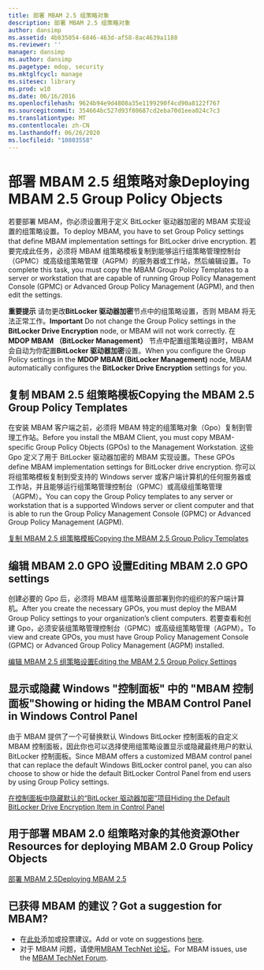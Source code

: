 ```yaml
---
title: 部署 MBAM 2.5 组策略对象
description: 部署 MBAM 2.5 组策略对象
author: dansimp
ms.assetid: 4b835054-6846-463d-af58-8ac4639a1188
ms.reviewer: ''
manager: dansimp
ms.author: dansimp
ms.pagetype: mdop, security
ms.mktglfcycl: manage
ms.sitesec: library
ms.prod: w10
ms.date: 06/16/2016
ms.openlocfilehash: 9624b94e9d4808a35e1199290f4cd90a8122f767
ms.sourcegitcommit: 354664bc527d93f80687cd2eba70d1eea024c7c3
ms.translationtype: MT
ms.contentlocale: zh-CN
ms.lasthandoff: 06/26/2020
ms.locfileid: "10803558"
---
```

# <span data-ttu-id="43d96-103">部署 MBAM 2.5 组策略对象</span><span class="sxs-lookup"><span data-stu-id="43d96-103">Deploying MBAM 2.5 Group Policy Objects</span></span>


<span data-ttu-id="43d96-104">若要部署 MBAM，你必须设置用于定义 BitLocker 驱动器加密的 MBAM 实现设置的组策略设置。</span><span class="sxs-lookup"><span data-stu-id="43d96-104">To deploy MBAM, you have to set Group Policy settings that define MBAM implementation settings for BitLocker drive encryption.</span></span> <span data-ttu-id="43d96-105">若要完成此任务，必须将 MBAM 组策略模板复制到能够运行组策略管理控制台（GPMC）或高级组策略管理（AGPM）的服务器或工作站，然后编辑设置。</span><span class="sxs-lookup"><span data-stu-id="43d96-105">To complete this task, you must copy the MBAM Group Policy Templates to a server or workstation that are capable of running Group Policy Management Console (GPMC) or Advanced Group Policy Management (AGPM), and then edit the settings.</span></span>

<span data-ttu-id="43d96-106">**重要提示** 请勿更改**BitLocker 驱动器加密**节点中的组策略设置，否则 MBAM 将无法正常工作。</span><span class="sxs-lookup"><span data-stu-id="43d96-106">**Important** Do not change the Group Policy settings in the **BitLocker Drive Encryption** node, or MBAM will not work correctly.</span></span> <span data-ttu-id="43d96-107">在**MDOP MBAM （BitLocker Management）** 节点中配置组策略设置时，MBAM 会自动为你配置**BitLocker 驱动器加密**设置。</span><span class="sxs-lookup"><span data-stu-id="43d96-107">When you configure the Group Policy settings in the **MDOP MBAM (BitLocker Management)** node, MBAM automatically configures the **BitLocker Drive Encryption** settings for you.</span></span>

 

## <span data-ttu-id="43d96-108">复制 MBAM 2.5 组策略模板</span><span class="sxs-lookup"><span data-stu-id="43d96-108">Copying the MBAM 2.5 Group Policy Templates</span></span>


<span data-ttu-id="43d96-109">在安装 MBAM 客户端之前，必须将 MBAM 特定的组策略对象（Gpo）复制到管理工作站。</span><span class="sxs-lookup"><span data-stu-id="43d96-109">Before you install the MBAM Client, you must copy MBAM-specific Group Policy Objects (GPOs) to the Management Workstation.</span></span> <span data-ttu-id="43d96-110">这些 Gpo 定义了用于 BitLocker 驱动器加密的 MBAM 实现设置。</span><span class="sxs-lookup"><span data-stu-id="43d96-110">These GPOs define MBAM implementation settings for BitLocker drive encryption.</span></span> <span data-ttu-id="43d96-111">你可以将组策略模板复制到受支持的 Windows server 或客户端计算机的任何服务器或工作站，并且能够运行组策略管理控制台（GPMC）或高级组策略管理（AGPM）。</span><span class="sxs-lookup"><span data-stu-id="43d96-111">You can copy the Group Policy templates to any server or workstation that is a supported Windows server or client computer and that is able to run the Group Policy Management Console (GPMC) or Advanced Group Policy Management (AGPM).</span></span>

[<span data-ttu-id="43d96-112">复制 MBAM 2.5 组策略模板</span><span class="sxs-lookup"><span data-stu-id="43d96-112">Copying the MBAM 2.5 Group Policy Templates</span></span>](copying-the-mbam-25-group-policy-templates.md)

## <span data-ttu-id="43d96-113">编辑 MBAM 2.0 GPO 设置</span><span class="sxs-lookup"><span data-stu-id="43d96-113">Editing MBAM 2.0 GPO settings</span></span>


<span data-ttu-id="43d96-114">创建必要的 Gpo 后，必须将 MBAM 组策略设置部署到你的组织的客户端计算机。</span><span class="sxs-lookup"><span data-stu-id="43d96-114">After you create the necessary GPOs, you must deploy the MBAM Group Policy settings to your organization’s client computers.</span></span> <span data-ttu-id="43d96-115">若要查看和创建 Gpo，必须安装组策略管理控制台（GPMC）或高级组策略管理（AGPM）。</span><span class="sxs-lookup"><span data-stu-id="43d96-115">To view and create GPOs, you must have Group Policy Management Console (GPMC) or Advanced Group Policy Management (AGPM) installed.</span></span>

[<span data-ttu-id="43d96-116">编辑 MBAM 2.5 组策略设置</span><span class="sxs-lookup"><span data-stu-id="43d96-116">Editing the MBAM 2.5 Group Policy Settings</span></span>](editing-the-mbam-25-group-policy-settings.md)

## <span data-ttu-id="43d96-117">显示或隐藏 Windows "控制面板" 中的 "MBAM 控制面板"</span><span class="sxs-lookup"><span data-stu-id="43d96-117">Showing or hiding the MBAM Control Panel in Windows Control Panel</span></span>


<span data-ttu-id="43d96-118">由于 MBAM 提供了一个可替换默认 Windows BitLocker 控制面板的自定义 MBAM 控制面板，因此你也可以选择使用组策略设置显示或隐藏最终用户的默认 BitLocker 控制面板。</span><span class="sxs-lookup"><span data-stu-id="43d96-118">Since MBAM offers a customized MBAM control panel that can replace the default Windows BitLocker control panel, you can also choose to show or hide the default BitLocker Control Panel from end users by using Group Policy settings.</span></span>

[<span data-ttu-id="43d96-119">在控制面板中隐藏默认的“BitLocker 驱动器加密”项目</span><span class="sxs-lookup"><span data-stu-id="43d96-119">Hiding the Default BitLocker Drive Encryption Item in Control Panel</span></span>](hiding-the-default-bitlocker-drive-encryption-item-in-control-panel-mbam-25.md)

## <span data-ttu-id="43d96-120">用于部署 MBAM 2.0 组策略对象的其他资源</span><span class="sxs-lookup"><span data-stu-id="43d96-120">Other Resources for deploying MBAM 2.0 Group Policy Objects</span></span>


[<span data-ttu-id="43d96-121">部署 MBAM 2.5</span><span class="sxs-lookup"><span data-stu-id="43d96-121">Deploying MBAM 2.5</span></span>](deploying-mbam-25.md)

## <span data-ttu-id="43d96-122">已获得 MBAM 的建议？</span><span class="sxs-lookup"><span data-stu-id="43d96-122">Got a suggestion for MBAM?</span></span>
- <span data-ttu-id="43d96-123">在[此处](http://mbam.uservoice.com/forums/268571-microsoft-bitlocker-administration-and-monitoring)添加或投票建议。</span><span class="sxs-lookup"><span data-stu-id="43d96-123">Add or vote on suggestions [here](http://mbam.uservoice.com/forums/268571-microsoft-bitlocker-administration-and-monitoring).</span></span> 
- <span data-ttu-id="43d96-124">对于 MBAM 问题，请使用[MBAM TechNet 论坛](https://social.technet.microsoft.com/Forums/home?forum=mdopmbam)。</span><span class="sxs-lookup"><span data-stu-id="43d96-124">For MBAM issues, use the [MBAM TechNet Forum](https://social.technet.microsoft.com/Forums/home?forum=mdopmbam).</span></span>

 

 





